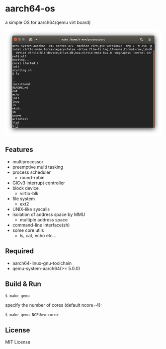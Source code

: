 # aarch64-os

a simple OS for aarch64(qemu virt board)

![sample](screenshot/shot.png)

## Features
- multiprocessor
- preemptive multi tasking
- process scheduler
  - round-robin
- GICv3 interrupt controller
- block device
  - virtio-blk
- file system
  - ext2
- UNIX-like syscalls
- isolation of address space by MMU
  - multiple address space
- command-line interface(sh)
- some core utils
  - ls, cat, echo etc...

## Required
- aarch64-linux-gnu-toolchain
- qemu-system-aarch64(>= 5.0.0)

## Build & Run

```
$ make qemu
```
specify the number of cores (default ncore=4):
```
$ make qemu NCPU=<ncore>
```

## License

MIT License
